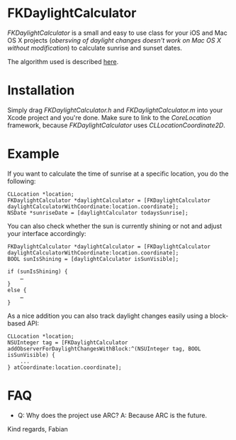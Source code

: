 # FKDaylightCalculator

*FKDaylightCalculator* is a small and easy to use class for your iOS and Mac OS X projects (*obersving of daylight changes doesn't work on Mac OS X without modification*) to calculate sunrise and sunset dates.

The algorithm used is described [here](http://williams.best.vwh.net/sunrise_sunset_algorithm.htm).

# Installation

Simply drag *FKDaylightCalculator.h* and *FKDaylightCalculator.m* into your Xcode project and you're done. Make sure to link to the *CoreLocation* framework, because *FKDaylightCalculator* uses *CLLocationCoordinate2D*.

# Example

If you want to calculate the time of sunrise at a specific location, you do the following:

    CLLocation *location;
    FKDaylightCalculator *daylightCalculator = [FKDaylightCalculator daylightCalculatorWithCoordinate:location.coordinate];
    NSDate *sunriseDate = [daylightCalculator todaysSunrise];

You can also check whether the sun is currently shining or not and adjust your interface accordingly:

    FKDaylightCalculator *daylightCalculator = [FKDaylightCalculator daylightCalculatorWithCoordinate:location.coordinate];
    BOOL sunIsShining = [daylightCalculator isSunVisible];

    if (sunIsShining) {
        …
    }
    else {
        …
    }

As a nice addition you can also track daylight changes easily using a block-based API:

    CLLocation *location;
    NSUInteger tag = [FKDaylightCalculator addObserverForDaylightChangesWithBlock:^(NSUInteger tag, BOOL isSunVisible) {
        ...
    } atCoordinate:location.coordinate];


# FAQ

* Q: Why does the project use ARC?
  A: Because ARC is the future.

Kind regards,
Fabian